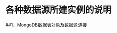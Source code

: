各种数据源所建实例的说明
======================

##1、[MongoDB数据表对象及数据源连接](https://blog.csdn.net/qq_22691901/article/details/104492052)
